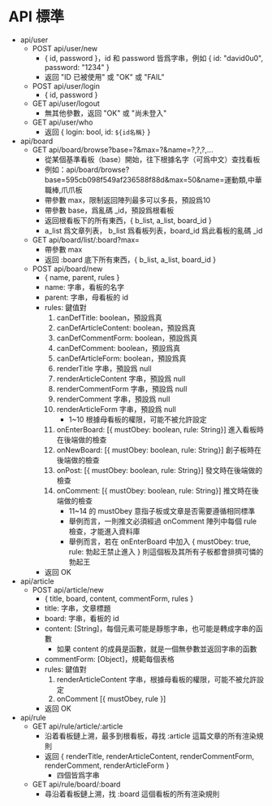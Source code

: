 # API 標準
* api/user
	- POST api/user/new
		+ { id, password }，id 和 password 皆爲字串，例如 { id: "david0u0", password: "1234" }
		+ 返回 "ID 已被使用" 或 "OK" 或 "FAIL"
	- POST api/user/login
		+ { id, password }
	- GET api/user/logout
		+ 無其他參數，返回 "OK" 或 "尚未登入"
	- GET api/user/who
		+ 返回 { login: bool, id: `${id名稱}` }
* api/board
	- GET api/board/browse?base=?&max=?&name=?,?,?,...
		+ 從某個基準看板（base）開始，往下根據名字（可爲中文）查找看板
		+ 例如：api/board/browse?base=595cb098f549af236588f88d&max=50&name=運動類,中華職棒,爪爪板
		+ 帶參數 max，限制返回陣列最多可以多長，預設爲10
		+ 帶參數 base，爲亂碼 _id，預設爲根看板
		+ 返回根看板下的所有東西，{ b_list, a_list, board_id }
		+ a_list 爲文章列表， b_list 爲看板列表，board_id 爲此看板的亂碼 _id
	- GET api/board/list/:board?max=
		+ 帶參數 max
		+ 返回 :board 底下所有東西，{ b_list, a_list, board_id }
	- POST api/board/new
		+ { name, parent, rules }
		+ name: 字串，看板的名字
		+ parent: 字串，母看板的 id
		+ rules: 鍵值對
			1. canDefTitle: boolean，預設爲真
			2. canDefArticleContent: boolean，預設爲真
			3. canDefCommentForm: boolean，預設爲真
			4. canDefComment: boolean，預設爲真
			5. canDefArticleForm: boolean，預設爲真
			6. renderTitle 字串，預設爲 null
			7. renderArticleContent 字串，預設爲 null
			8. renderCommentForm 字串，預設爲 null
			9. renderComment 字串，預設爲 null
			10. renderArticleForm  字串，預設爲 null
				* 1~10 根據母看板的權限，可能不被允許設定
			11. onEnterBoard: [{ mustObey: boolean, rule: String}] 進入看板時在後端做的檢查
			12. onNewBoard: [{ mustObey: boolean, rule: String}] 創子板時在後端做的檢查
			13. onPost: [{ mustObey: boolean, rule: String}] 發文時在後端做的檢查
			14. onComment: [{ mustObey: boolean, rule: String}] 推文時在後端做的檢查
				* 11~14 的 mustObey 意指子板或文章是否需要遵循相同標準
				* 舉例而言，一則推文必須經過 onComment 陣列中每個 rule 檢查，才能進入資料庫
				* 舉例而言，若在 onEnterBoard 中加入 { mustObey: true, rule: 勃起王禁止進入 } 則這個板及其所有子板都會排擠可憐的勃起王
		+ 返回 OK
* api/article
	- POST api/article/new
		+ { title, board, content, commentForm, rules }
		+ title: 字串，文章標題
		+ board: 字串，看板的 id
		+ content: [String]，每個元素可能是靜態字串，也可能是轉成字串的函數
			- 如果 content 的成員是函數，就是一個無參數並返回字串的函數
		+ commentForm: [Object]，規範每個表格
		+ rules: 鍵值對
			1. renderArticleContent 字串，根據母看板的權限，可能不被允許設定
			2. onComment [{ mustObey, rule }]
		+ 返回 OK
* api/rule
	- GET api/rule/article/:article
		+ 沿着看板鏈上溯，最多到根看板，尋找 :article 這篇文章的所有渲染規則
		+ 返回 { renderTitle, renderArticleContent, renderCommentForm, renderComment, renderArticleForm }
			- 四個皆爲字串
	- GET api/rule/board/:board
		+ 尋沿着看板鏈上溯，找 :board 這個看板的所有渲染規則
